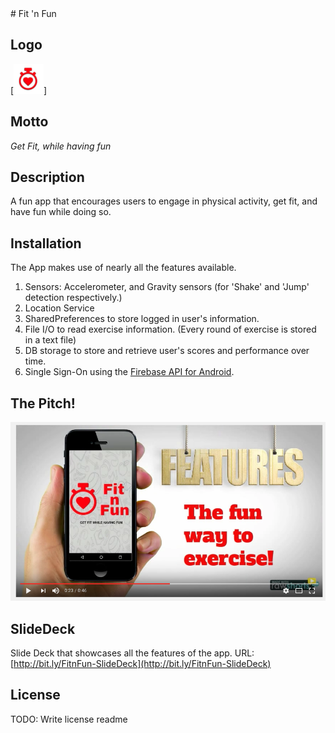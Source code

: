 <snippet>
  <content>
# Fit 'n Fun

## Logo
[![FitnFun Logo](https://github.com/srvikram13/FitnFun/blob/master/app/src/main/res/mipmap-mdpi/ic_launcher.png?raw=true)]


## Motto
*Get Fit, while having fun*


## Description
A fun app that encourages users to engage in physical activity, get fit, and have fun while doing so.


## Installation
The App makes use of nearly all the features available.
1. Sensors: Accelerometer, and Gravity sensors (for 'Shake' and 'Jump' detection respectively.)
2. Location Service
3. SharedPreferences to store logged in user's information.
4. File I/O to read exercise information. (Every round of exercise is stored in a text file)
5. DB storage to store and retrieve user's scores and performance over time.
6. Single Sign-On using the [Firebase API for Android](https://firebase.google.com/docs/auth/android/google-signin).


## The Pitch!
[![FitnFun Pitch Video](https://github.com/srvikram13/FitnFun/blob/master/FinnFun%20Screenshot.png?raw=true)](https://www.youtube.com/watch?v=Ldt10iN7B4c)


## SlideDeck

Slide Deck that showcases all the features of the app.
URL: [http://bit.ly/FitnFun-SlideDeck](http://bit.ly/FitnFun-SlideDeck)


## License

TODO: Write license
</content>
  <tabTrigger>readme</tabTrigger>
</snippet>
